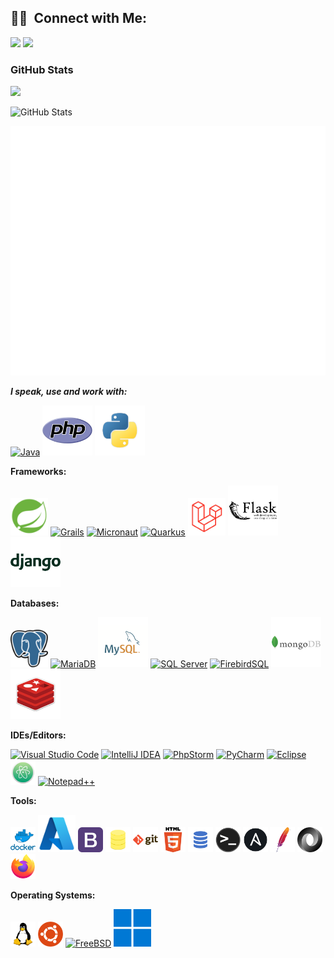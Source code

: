 ## 🤝🏻 &nbsp;Connect with Me:

<p align="left">
<a href="https://www.linkedin.com/in/ibakirov" target="_blank"><img height="30" src="https://img.shields.io/badge/-ibakirov-0077B5?style=flat-square&logo=Linkedin&logoColor=white"></a>
<a href="mailto:y10929zkj@mozmail.com" target="_blank"><img height="30" src="https://img.shields.io/badge/-y10929zkj@mozmail.com-D14836?style=flat-square&logo=Gmail&logoColor=white"></a>
</p>

### GitHub Stats
![](https://komarev.com/ghpvc/?username=ibakirov&style=for-the-badge)

![GitHub Stats](https://github-readme-stats.vercel.app/api?username=ibakirov&show_icons=true&count_private=true&include_all_commits=true&disable_animations=true&theme=dracula)

![Metrics](https://github.com/ibakirov/ibakirov/blob/main/github-metrics.svg)

**_I speak, use and work with:_**


<a href="https://github.com/topics/java" target="_blank"><img height="80" src="https://upload.wikimedia.org/wikipedia/en/3/30/Java_programming_language_logo.svg" alt="Java" title="Java"></a>
<a href="https://github.com/topics/php" target="_blank"><img height="80" src="https://raw.githubusercontent.com/github/explore/ccc16358ac4530c6a69b1b80c7223cd2744dea83/topics/php/php.png" alt="PHP" title="PHP"></a>
<a href="https://github.com/topics/python" target="_blank"><img height="80" src="https://raw.githubusercontent.com/github/explore/80688e429a7d4ef2fca1e82350fe8e3517d3494d/topics/python/python.png" alt="Python" title="Python"></a>

**Frameworks:**

<a href="https://github.com/topics/spring-boot" target="_blank"><img height="60" src="https://raw.githubusercontent.com/github/explore/80688e429a7d4ef2fca1e82350fe8e3517d3494d/topics/spring-boot/spring-boot.png" alt="Spring" title="Spring, Spring Boot"></a>
<a href="https://grails.org" target="_blank"><img height="40" src="https://upload.wikimedia.org/wikipedia/commons/9/93/Grails_logo.png" alt="Grails" title="Grails"></a>
<a href="https://micronaut.io" target="_blank"><img height="60" src="https://objectcomputing.com/files/2616/2275/4406/micronaut_stacked_black.svg" alt="Micronaut" title="Micronaunt"></a>
<a href="https://quarkus.io" target="_blank"><img height="40" src="https://upload.wikimedia.org/wikipedia/en/8/83/Quarkus-logo.svg" alt="Quarkus" title="Quarkus"></a>
<a href="https://github.com/topics/laravel" target="_blank"><img height="60" src="https://raw.githubusercontent.com/github/explore/56a826d05cf762b2b50ecbe7d492a839b04f3fbf/topics/laravel/laravel.png" alt="Laravel" title="Laravel"></a>
<a href="https://github.com/topics/flask" target="_blank"><img height="80" src="https://raw.githubusercontent.com/github/explore/80688e429a7d4ef2fca1e82350fe8e3517d3494d/topics/flask/flask.png" alt="Flask" title="Flask"></a>
<a href="https://github.com/topics/django" target="_blank"><img height="80" src="https://raw.githubusercontent.com/github/explore/80688e429a7d4ef2fca1e82350fe8e3517d3494d/topics/django/django.png" alt="Django" title="Django"></a>

**Databases:**

<a href="https://github.com/topics/postgresql" target="_blank"><img height="60" src="https://raw.githubusercontent.com/github/explore/80688e429a7d4ef2fca1e82350fe8e3517d3494d/topics/postgresql/postgresql.png" alt="PostgreSQL" title="PostgreSQL"></a>
<a href="https://mariadb.org" target="_blank"><img height="40" src="https://upload.wikimedia.org/wikipedia/commons/c/ca/MariaDB_colour_logo.svg" alt="MariaDB" title="MariaDB"></a>
<a href="https://github.com/topics/mysql" target="_blank"><img height="80" src="https://raw.githubusercontent.com/github/explore/80688e429a7d4ef2fca1e82350fe8e3517d3494d/topics/mysql/mysql.png" alt="MySQL" title="MySQL"></a>
<a href="https://www.microsoft.com/en-us/sql-server" target="_blank"><img height="80" src="https://user-images.githubusercontent.com/4249331/52232852-e2c4f780-28bd-11e9-835d-1e3cf3e43888.png" alt="SQL Server" title="SQL Server"></a>
<a href="https://firebirdsql.org" target="_blank"><img height="40" src="https://firebirdsql.org/file/about/ds-firebird-logo-90.png" alt="FirebirdSQL" title="FirebirdSQL"></a>
<a href="https://github.com/topics/mongodb" target="_blank"><img height="80" src="https://raw.githubusercontent.com/github/explore/80688e429a7d4ef2fca1e82350fe8e3517d3494d/topics/mongodb/mongodb.png" alt="MongoDB" title="MongoDB"></a>
<a href="https://github.com/topics/redis" target="_blank"><img height="80" src="https://raw.githubusercontent.com/github/explore/80688e429a7d4ef2fca1e82350fe8e3517d3494d/topics/redis/redis.png" alt="Redis" title="Redis"></a>



**IDEs/Editors:**

<a href="https://code.visualstudio.com" target="_blank"><img height="40" src="https://upload.wikimedia.org/wikipedia/commons/9/9a/Visual_Studio_Code_1.35_icon.svg" alt="Visual Studio Code" title="Visual Studio Code"></a>
<a href="https://www.jetbrains.com" target="_blank"><img height="40" src="https://resources.jetbrains.com/storage/products/company/brand/logos/IntelliJ_IDEA_icon.svg" alt="IntelliJ IDEA" title="IntelliJ IDEA"></a>
<a href="https://www.jetbrains.com" target="_blank"><img height="40" src="https://resources.jetbrains.com/storage/products/company/brand/logos/PhpStorm_icon.svg" alt="PhpStorm" title="PhpStorm"></a>
<a href="https://www.jetbrains.com" target="_blank"><img height="40" src="https://resources.jetbrains.com/storage/products/company/brand/logos/PyCharm_icon.svg" alt="PyCharm" title="PyCharm"></a>
<a href="https://www.eclipse.org/ide" target="_blank"><img height="40" src="https://www.eclipse.org/org/artwork/images/eclipse_ide_logo.png" alt="Eclipse" title="Eclipse"></a>
<a href="https://github.com/topics/atom" target="_blank"><img height="40" src="https://raw.githubusercontent.com/github/explore/80688e429a7d4ef2fca1e82350fe8e3517d3494d/topics/atom/atom.png" alt="Atom" title="Atom"></a>
<a href="https://notepad-plus-plus.org" target="_blank"><img height="40" src="https://notepad-plus-plus.org/images/logo.svg" alt="Notepad++" title="Notepad++"></a>

**Tools:**

<a href="https://github.com/topics/docker" target="_blank"><img height="40" src="https://raw.githubusercontent.com/github/explore/80688e429a7d4ef2fca1e82350fe8e3517d3494d/topics/docker/docker.png" alt="Docker" title="Docker"></a>
<a href="https://github.com/topics/azure" target="_blank"><img height="60" src="https://raw.githubusercontent.com/github/explore/80688e429a7d4ef2fca1e82350fe8e3517d3494d/topics/azure/azure.png" alt="Azure" title="Azure"></a>
<a href="https://github.com/topics/bootstrap" target="_blank"><img height="40" src="https://raw.githubusercontent.com/github/explore/80688e429a7d4ef2fca1e82350fe8e3517d3494d/topics/bootstrap/bootstrap.png" alt="Bootstrap" title="Bootstrap"></a>
<a href="https://github.com/topics/database" target="_blank"><img height="40" src="https://raw.githubusercontent.com/github/explore/285d19f261b6d469fd8a309dddb234371d7be462/topics/database/database.png" alt="Database" title="Database"></a>
<a href="https://github.com/topics/git" target="_blank"><img height="40" src="https://raw.githubusercontent.com/github/explore/80688e429a7d4ef2fca1e82350fe8e3517d3494d/topics/git/git.png" alt="Git" title="Git"></a>
<a href="https://github.com/topics/html" target="_blank"><img height="40" src="https://raw.githubusercontent.com/github/explore/80688e429a7d4ef2fca1e82350fe8e3517d3494d/topics/html/html.png" alt="HTML" title="HTML"></a>
<a href="https://github.com/topics/sql" target="_blank"><img height="40" src="https://raw.githubusercontent.com/github/explore/80688e429a7d4ef2fca1e82350fe8e3517d3494d/topics/sql/sql.png" alt="SQL" title="SQL"></a>
<a href="https://github.com/topics/terminal" target="_blank"><img height="40" src="https://raw.githubusercontent.com/github/explore/d92924b1d925bb134e308bd29c9de6c302ed3beb/topics/terminal/terminal.png" alt="Terminal" title="Therminal, shell"></a>
<a href="https://github.com/topics/ansible" target="_blank"><img height="40" src="https://raw.githubusercontent.com/github/explore/80688e429a7d4ef2fca1e82350fe8e3517d3494d/topics/ansible/ansible.png" alt="Ansible" title="Ansible"></a>
<a href="https://github.com/topics/maven" target="_blank"><img height="40" src="https://raw.githubusercontent.com/github/explore/80688e429a7d4ef2fca1e82350fe8e3517d3494d/topics/maven/maven.png" alt="Apache Maven" title="Apache Maven"></a>
<a href="https://github.com/topics/json" target="_blank"><img height="40" src="https://raw.githubusercontent.com/github/explore/80688e429a7d4ef2fca1e82350fe8e3517d3494d/topics/json/json.png" alt="JSON" title="JSON"></a>
<a href="https://github.com/topics/firefox" target="_blank"><img height="40" src="https://raw.githubusercontent.com/github/explore/728542e0d33f83720614f61923a9cb424264db23/topics/firefox/firefox.png" alt="Firefox" title="Firefox"></a>

**Operating Systems:**

<a href="https://github.com/topics/linux" target="_blank"><img height="40" src="https://raw.githubusercontent.com/github/explore/80688e429a7d4ef2fca1e82350fe8e3517d3494d/topics/linux/linux.png" alt="Linux" title="Linux"></a>
<a href="https://github.com/topics/ubuntu" target="_blank"><img height="40" src="https://raw.githubusercontent.com/github/explore/80688e429a7d4ef2fca1e82350fe8e3517d3494d/topics/ubuntu/ubuntu.png" alt="Ubuntu" title="Ubuntu"></a>
<a href="https://www.freebsd.org" target="_blank"><img height="40" src="https://upload.wikimedia.org/wikipedia/en/thumb/d/df/Freebsd_logo.svg/320px-Freebsd_logo.svg.png" alt="FreeBSD" title="FreeBSD"></a>
<a href="https://github.com/topics/windows" target="_blank"><img height="60" src="https://raw.githubusercontent.com/github/explore/80688e429a7d4ef2fca1e82350fe8e3517d3494d/topics/windows/windows.png" alt="Windows" title="Windows"></a>


<!--
## Achievements

- [Microsoft Learn - https://docs.microsoft.com/en-us/users/ibakirov/achievements]
- [Coursera - https://www.coursera.org/user/19130654ee1feeacb38ece02a5a3151b]
-->

<!--
**ibakirov/ibakirov** is a ✨ _special_ ✨ repository because its `README.md` (this file) appears on your GitHub profile.

Here are some ideas to get you started:

- 🔭 I’m currently working on ...
- 🌱 I’m currently learning ...
- 👯 I’m looking to collaborate on ...
- 🤔 I’m looking for help with ...
- 💬 Ask me about ...
- 📫 How to reach me: ...
- 😄 Pronouns: ...
- ⚡ Fun fact: ...
-->
